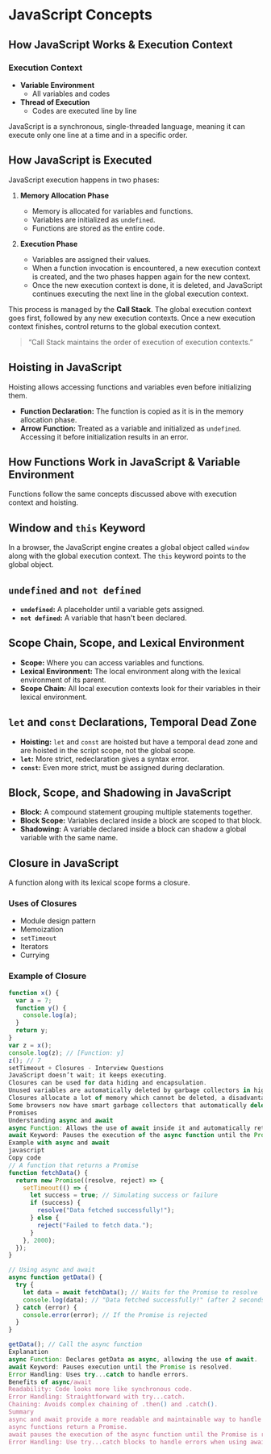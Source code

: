 # JavaScript Concepts

## How JavaScript Works & Execution Context

### Execution Context

- **Variable Environment**
    - All variables and codes
- **Thread of Execution**
    - Codes are executed line by line

JavaScript is a synchronous, single-threaded language, meaning it can execute only one line at a time and in a specific order.

## How JavaScript is Executed

JavaScript execution happens in two phases:

1. **Memory Allocation Phase**
    - Memory is allocated for variables and functions.
    - Variables are initialized as `undefined`.
    - Functions are stored as the entire code.

2. **Execution Phase**
    - Variables are assigned their values.
    - When a function invocation is encountered, a new execution context is created, and the two phases happen again for the new context.
    - Once the new execution context is done, it is deleted, and JavaScript continues executing the next line in the global execution context.

This process is managed by the **Call Stack**. The global execution context goes first, followed by any new execution contexts. Once a new execution context finishes, control returns to the global execution context.

> “Call Stack maintains the order of execution of execution contexts.”

## Hoisting in JavaScript

Hoisting allows accessing functions and variables even before initializing them. 

- **Function Declaration:** The function is copied as it is in the memory allocation phase.
- **Arrow Function:** Treated as a variable and initialized as `undefined`. Accessing it before initialization results in an error.

## How Functions Work in JavaScript & Variable Environment

Functions follow the same concepts discussed above with execution context and hoisting.

## Window and `this` Keyword

In a browser, the JavaScript engine creates a global object called `window` along with the global execution context. The `this` keyword points to the global object.

## `undefined` and `not defined`

- **`undefined`:** A placeholder until a variable gets assigned.
- **`not defined`:** A variable that hasn't been declared.

## Scope Chain, Scope, and Lexical Environment

- **Scope:** Where you can access variables and functions.
- **Lexical Environment:** The local environment along with the lexical environment of its parent.
- **Scope Chain:** All local execution contexts look for their variables in their lexical environment.

## `let` and `const` Declarations, Temporal Dead Zone

- **Hoisting:** `let` and `const` are hoisted but have a temporal dead zone and are hoisted in the script scope, not the global scope.
- **`let`:** More strict, redeclaration gives a syntax error.
- **`const`:** Even more strict, must be assigned during declaration.

## Block, Scope, and Shadowing in JavaScript

- **Block:** A compound statement grouping multiple statements together.
- **Block Scope:** Variables declared inside a block are scoped to that block.
- **Shadowing:** A variable declared inside a block can shadow a global variable with the same name.

## Closure in JavaScript

A function along with its lexical scope forms a closure.

### Uses of Closures

- Module design pattern
- Memoization
- `setTimeout`
- Iterators
- Currying

### Example of Closure

```javascript
function x() {
  var a = 7;
  function y() {
    console.log(a);
  }
  return y;
}
var z = x();
console.log(z); // [Function: y]
z(); // 7
setTimeout + Closures - Interview Questions
JavaScript doesn’t wait; it keeps executing.
Closures can be used for data hiding and encapsulation.
Unused variables are automatically deleted by garbage collectors in high-level programming languages.
Closures allocate a lot of memory which cannot be deleted, a disadvantage.
Some browsers now have smart garbage collectors that automatically delete variables not used outside closures.
Promises
Understanding async and await
async Function: Allows the use of await inside it and automatically returns a Promise.
await Keyword: Pauses the execution of the async function until the Promise is resolved or rejected.
Example with async and await
javascript
Copy code
// A function that returns a Promise
function fetchData() {
  return new Promise((resolve, reject) => {
    setTimeout(() => {
      let success = true; // Simulating success or failure
      if (success) {
        resolve("Data fetched successfully!");
      } else {
        reject("Failed to fetch data.");
      }
    }, 2000);
  });
}

// Using async and await
async function getData() {
  try {
    let data = await fetchData(); // Waits for the Promise to resolve
    console.log(data); // "Data fetched successfully!" (after 2 seconds)
  } catch (error) {
    console.error(error); // If the Promise is rejected
  }
}

getData(); // Call the async function
Explanation
async Function: Declares getData as async, allowing the use of await.
await Keyword: Pauses execution until the Promise is resolved.
Error Handling: Uses try...catch to handle errors.
Benefits of async/await
Readability: Code looks more like synchronous code.
Error Handling: Straightforward with try...catch.
Chaining: Avoids complex chaining of .then() and .catch().
Summary
async and await provide a more readable and maintainable way to handle asynchronous operations.
async functions return a Promise.
await pauses the execution of the async function until the Promise is resolved or rejected.
Error Handling: Use try...catch blocks to handle errors when using await.